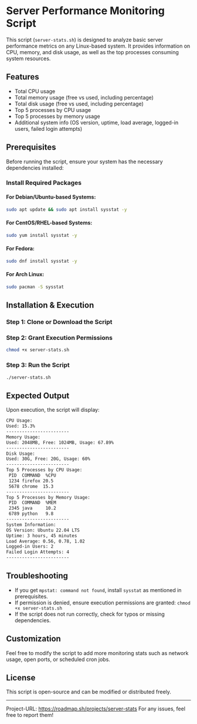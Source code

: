 # Server Performance Monitoring Script

This script (`server-stats.sh`) is designed to analyze basic server performance metrics on any Linux-based system. It provides information on CPU, memory, and disk usage, as well as the top processes consuming system resources.

## Features
- Total CPU usage
- Total memory usage (free vs used, including percentage)
- Total disk usage (free vs used, including percentage)
- Top 5 processes by CPU usage
- Top 5 processes by memory usage
- Additional system info (OS version, uptime, load average, logged-in users, failed login attempts)

## Prerequisites
Before running the script, ensure your system has the necessary dependencies installed:

### Install Required Packages
#### For Debian/Ubuntu-based Systems:
```bash
sudo apt update && sudo apt install sysstat -y
```
#### For CentOS/RHEL-based Systems:
```bash
sudo yum install sysstat -y
```
#### For Fedora:
```bash
sudo dnf install sysstat -y
```
#### For Arch Linux:
```bash
sudo pacman -S sysstat
```

## Installation & Execution
### Step 1: Clone or Download the Script


### Step 2: Grant Execution Permissions
```bash
chmod +x server-stats.sh
```

### Step 3: Run the Script
```bash
./server-stats.sh
```

## Expected Output
Upon execution, the script will display:
```bash
CPU Usage:
Used: 15.3%
------------------------
Memory Usage:
Used: 2048MB, Free: 1024MB, Usage: 67.89%
------------------------
Disk Usage:
Used: 30G, Free: 20G, Usage: 60%
------------------------
Top 5 Processes by CPU Usage:
 PID  COMMAND  %CPU
 1234 firefox 20.5
 5678 chrome  15.3
------------------------
Top 5 Processes by Memory Usage:
 PID  COMMAND  %MEM
 2345 java     10.2
 6789 python   9.8
------------------------
System Information:
OS Version: Ubuntu 22.04 LTS
Uptime: 3 hours, 45 minutes
Load Average: 0.56, 0.78, 1.02
Logged-in Users: 2
Failed Login Attempts: 4
------------------------
```

## Troubleshooting
- If you get `mpstat: command not found`, install `sysstat` as mentioned in prerequisites.
- If permission is denied, ensure execution permissions are granted: `chmod +x server-stats.sh`
- If the script does not run correctly, check for typos or missing dependencies.

## Customization
Feel free to modify the script to add more monitoring stats such as network usage, open ports, or scheduled cron jobs.

## License
This script is open-source and can be modified or distributed freely.

---
Project-URL: https://roadmap.sh/projects/server-stats
For any issues, feel free to report them!

